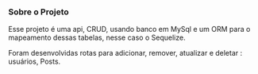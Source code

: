 ### Sobre o Projeto

 Esse projeto é uma api, CRUD, usando banco em MySql e um ORM para o mapeamento dessas tabelas, nesse caso o Sequelize.
 
 
 Foram desenvolvidas rotas para adicionar, remover, atualizar e deletar : usuários, Posts.